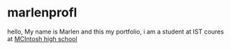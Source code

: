 # marlenprofl
hello, My name is Marlen and this my portfolio, i am a student at IST coures at [MCIntosh high school ](https://www.fcboe.org/mhs)
